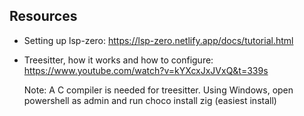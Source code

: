 ## Resources

- Setting up lsp-zero: https://lsp-zero.netlify.app/docs/tutorial.html

- Treesitter, how it works and how to configure: https://www.youtube.com/watch?v=kYXcxJxJVxQ&t=339s

    Note: A C compiler is needed for treesitter. Using Windows, open powershell as admin and run choco install zig (easiest install)
